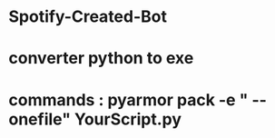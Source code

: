 # Spotify-Created-Bot


# converter python to exe 
# commands : pyarmor pack -e " --onefile" YourScript.py
